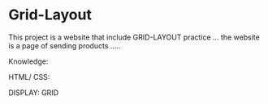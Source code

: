 # Grid-Layout
This project is a website that include GRID-LAYOUT practice ... the website is a page of sending products .....


Knowledge:

HTML/ CSS:

DISPLAY: GRID
